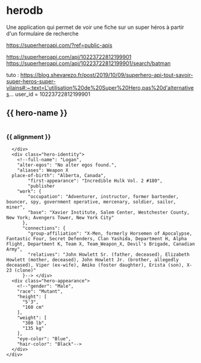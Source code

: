 # herodb
Une application qui permet de voir une fiche sur un super héros à partir d'un formulaire de recherche

https://superheroapi.com/?ref=public-apis


https://superheroapi.com/api/10223722812199901
https://superheroapi.com/api/10223722812199901/search/batman

tuto :
https://blog.shevarezo.fr/post/2019/10/09/superhero-api-tout-savoir-super-heros-super-vilains#:~:text=L'utilisation%20de%20Super%20Hero,pas%20d'alternatives...
user_id = 10223722812199901

<div class="row">
    <h2 class="col-12">{{ hero-name }}</h2>
  </div>
  <div class="row">
    <div class="part-left col-lg-4 col-md-4 col-sm-12 col-12">
      <div class="div-img-hero">
        <img src="{{ img-hero }}" alt="">
      </div>
      <div class="alignment">
        <h3 class="">{{ alignment }}</h3>
      </div>
    </div>
    <div class="part-right  col-lg-8 col-md-8 col-sm-12 col-12">
      <div class="powerstats">
      <!-- "powerstats": {
            "intelligence": "63",
            "strength": "32",
            "speed": "50",
            "durability": "100",
            "power": "89",
            "combat": "100"-->
          
      </div>
      <div class="hero-identity"> 
        <!--full-name": "Logan",
        "alter-egos": "No alter egos found.",
        "aliases": Weapon X
      place-of-birth": "Alberta, Canada",
            "first-appearance": "Incredible Hulk Vol. 2 #180",
            "publisher
        "work": {
            "occupation": "Adventurer, instructor, former bartender, bouncer, spy, government operative, mercenary, soldier, sailor, miner",
            "base": "Xavier Institute, Salem Center, Westchester County, New York; Avengers Tower, New York City"
          },
          "connections": {
            "group-affiliation": "X-Men, formerly Horsemen of Apocalypse, Fantastic Four, Secret Defenders, Clan Yashida, Department H, Alpha Flight, Department K, Team X, Team_Weapon_X, Devil's Brigade, Canadian Army",
            "relatives": "John Howlett Sr. (father, deceased), Elizabeth Howlett (mother, deceased), John Howlett Jr. (brother, allegedly deceased), Viper (ex-wife), Amiko (foster daughter), Erista (son), X-23 (clone)"
          }--> </div>
      <div class="hero-appearance"> 
        <!--"gender": "Male",
        "race": "Mutant",
        "height": [
          "5'3",
          "160 cm"
        ],
        "weight": [
          "300 lb",
          "135 kg"
        ],
        "eye-color": "Blue",
        "hair-color": "Black"-->
      </div>
    </div>
  </div>